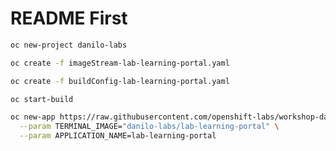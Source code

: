 # README First

```bash
oc new-project danilo-labs
```

```bash
oc create -f imageStream-lab-learning-portal.yaml
```

```bash
oc create -f buildConfig-lab-learning-portal.yaml
```

```bash
oc start-build
```

```bash
oc new-app https://raw.githubusercontent.com/openshift-labs/workshop-dashboard/master/templates/production.json \
  --param TERMINAL_IMAGE="danilo-labs/lab-learning-portal" \
  --param APPLICATION_NAME=lab-learning-portal
```
